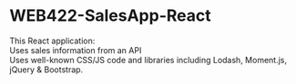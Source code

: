 # WEB422-SalesApp-React

This React application:
<br>Uses sales information from an API 
<br>Uses well-known CSS/JS code and libraries including Lodash, Moment.js, jQuery & Bootstrap.
